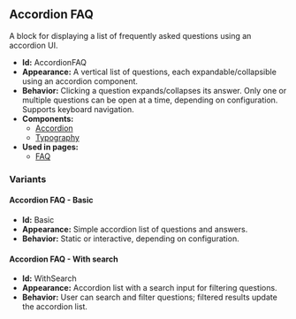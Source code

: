 ## Accordion FAQ
A block for displaying a list of frequently asked questions using an accordion UI.
- **Id:** AccordionFAQ
- **Appearance:** A vertical list of questions, each expandable/collapsible using an accordion component.
- **Behavior:** Clicking a question expands/collapses its answer. Only one or multiple questions can be open at a time, depending on configuration. Supports keyboard navigation.
- **Components:**
  - [Accordion](../components/Accordion.md)
  - [Typography](../components/Typography.md)
- **Used in pages:**
  - [FAQ](../pages/Faq.md)
### Variants
#### Accordion FAQ - **Basic**
- **Id:** Basic
- **Appearance:** Simple accordion list of questions and answers.
- **Behavior:** Static or interactive, depending on configuration.
#### Accordion FAQ - **With search**
- **Id:** WithSearch
- **Appearance:** Accordion list with a search input for filtering questions.
- **Behavior:** User can search and filter questions; filtered results update the accordion list.
